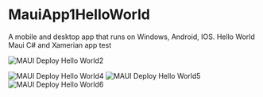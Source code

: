 # MauiApp1HelloWorld
 A mobile and desktop app that runs on Windows, Android, IOS. Hello World Maui C# and Xamerian app test
 
![MAUI Deploy Hello World2](https://user-images.githubusercontent.com/60557820/195959438-8a55d660-b6f0-4c71-9e26-0c1ea1059ceb.PNG)

![MAUI Deploy Hello World4](https://user-images.githubusercontent.com/60557820/195959450-fdfb9167-1189-4dcb-8cf6-767eae7a27b2.PNG)
![MAUI Deploy Hello World5](https://user-images.githubusercontent.com/60557820/195959454-ca702b40-96f4-421b-b4ae-aea642e690e8.PNG)
![MAUI Deploy Hello World6](https://user-images.githubusercontent.com/60557820/195959457-717f0631-c76a-4c30-8729-a323b371ab92.PNG)
